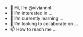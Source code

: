 - 👋 Hi, I’m @viviannnl
- 👀 I’m interested in ...
- 🌱 I’m currently learning ...
- 💞️ I’m looking to collaborate on ...
- 📫 How to reach me ...

<!---
This is a colaboritive work by me and @hanzili
--->
